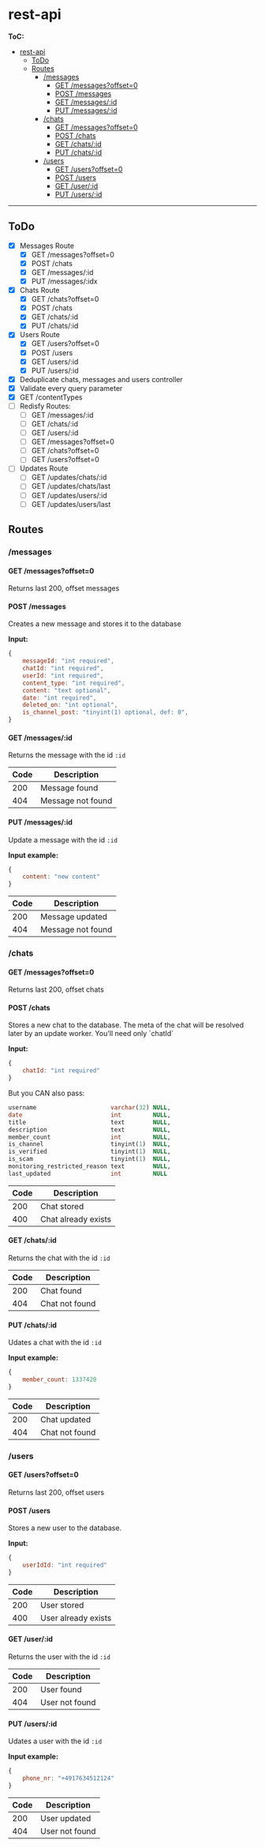 # rest-api

**ToC:**
- [rest-api](#rest-api)
  - [ToDo](#todo)
  - [Routes](#routes)
    - [/messages](#messages)
      - [GET /messages?offset=0](#get-messagesoffset0)
      - [POST /messages](#post-messages)
      - [GET /messages/:id](#get-messagesid)
      - [PUT /messages/:id](#put-messagesid)
    - [/chats](#chats)
      - [GET /messages?offset=0](#get-messagesoffset0-1)
      - [POST /chats](#post-chats)
      - [GET /chats/:id](#get-chatsid)
      - [PUT /chats/:id](#put-chatsid)
    - [/users](#users)
      - [GET /users?offset=0](#get-usersoffset0)
      - [POST /users](#post-users)
      - [GET /user/:id](#get-userid)
      - [PUT /users/:id](#put-usersid)

---

## ToDo
- [x] Messages Route
  - [x] GET /messages?offset=0
  - [x] POST /chats
  - [x] GET /messages/:id
  - [x] PUT /messages/:idx
- [x] Chats Route
  - [x] GET /chats?offset=0
  - [x] POST /chats
  - [x] GET /chats/:id
  - [x] PUT /chats/:id
- [x] Users Route
  - [x] GET /users?offset=0
  - [x] POST /users
  - [x] GET /users/:id
  - [x] PUT /users/:id
- [x] Deduplicate chats, messages and users controller
- [x] Validate every query parameter
- [x] GET /contentTypes
- [ ] Redisfy Routes:
  - [ ] GET /messages/:id
  - [ ] GET /chats/:id
  - [ ] GET /users/:id
  - [ ] GET /messages?offset=0
  - [ ] GET /chats?offset=0
  - [ ] GET /users?offset=0
- [ ] Updates Route
  - [ ] GET /updates/chats/:id
  - [ ] GET /updates/chats/last
  - [ ] GET /updates/users/:id
  - [ ] GET /updates/users/last

## Routes
### /messages
#### GET /messages?offset=0
Returns last 200, offset messages

#### POST /messages
Creates a new message and stores it to the database

**Input:**
```javascript
{
    messageId: "int required",
    chatId: "int required",
    userId: "int required",
    content_type: "int required",
    content: "text optional",
    date: "int required",
    deleted_on: "int optional",
    is_channel_post: "tinyint(1) optional, def: 0",
}
```

#### GET /messages/:id
Returns the message with the id `:id`

| Code | Description       |
|------|-------------------|
| 200  | Message found     |
| 404  | Message not found |

#### PUT /messages/:id
Update a message with the id `:id`

**Input example:**
```javascript
{
    content: "new content"
}
```

| Code | Description       |
|------|-------------------|
| 200  | Message updated   |
| 404  | Message not found |

### /chats
#### GET /messages?offset=0
Returns last 200, offset chats

#### POST /chats
Stores a new chat to the database.
The meta of the chat will be resolved later by an update worker.
You'll need only `chatId´

**Input:**
```javascript
{
    chatId: "int required"
}
```

But you CAN also pass:
```sql
username                     varchar(32) NULL,
date                         int         NULL,
title                        text        NULL,
description                  text        NULL,
member_count                 int         NULL,
is_channel                   tinyint(1)  NULL,
is_verified                  tinyint(1)  NULL,
is_scam                      tinyint(1)  NULL,
monitoring_restricted_reason text        NULL,
last_updated                 int         NULL
```

| Code | Description         |
|------|---------------------|
| 200  | Chat stored         |
| 400  | Chat already exists |

#### GET /chats/:id
Returns the chat with the id `:id`

| Code | Description    |
|------|----------------|
| 200  | Chat found     |
| 404  | Chat not found |

#### PUT /chats/:id
Udates a chat with the id `:id`

**Input example:**
```javascript
{
    member_count: 1337420
}
```

| Code | Description       |
|------|-------------------|
| 200  | Chat updated      |
| 404  | Chat not found    |

### /users
#### GET /users?offset=0
Returns last 200, offset users

#### POST /users
Stores a new user to the database.

**Input:**
```javascript
{
    userIdId: "int required"
}
```

| Code | Description         |
|------|---------------------|
| 200  | User stored         |
| 400  | User already exists |

#### GET /user/:id
Returns the user with the id `:id`

| Code | Description    |
|------|----------------|
| 200  | User found     |
| 404  | User not found |

#### PUT /users/:id
Udates a user with the id `:id`

**Input example:**
```javascript
{
    phone_nr: "+4917634512124"
}
```

| Code | Description       |
|------|-------------------|
| 200  | User updated      |
| 404  | User not found    |